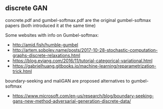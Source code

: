 ## discrete GAN

concrete.pdf and gumbel-softmax.pdf are the original gumbel-softmax papers (both introduced it at the same time)

Some websites with info on Gumbel-softmax:
* http://amid.fish/humble-gumbel 
* http://artem.sobolev.name/posts/2017-10-28-stochastic-computation-graphs-discrete-relaxations.html
* https://blog.evjang.com/2016/11/tutorial-categorical-variational.html
* https://gabrielhuang.gitbooks.io/machine-learning/reparametrization-trick.html

boundary-seeking and maliGAN are proposed alternatives to gumbel-softmax
* https://www.microsoft.com/en-us/research/blog/boundary-seeking-gans-new-method-adversarial-generation-discrete-data/ 

